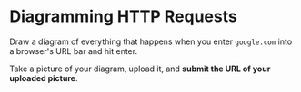 # Diagramming HTTP Requests

Draw a diagram of everything that happens when you enter `google.com` into a browser's URL bar and hit enter.

Take a picture of your diagram, upload it, and **submit the URL of your uploaded picture**.
